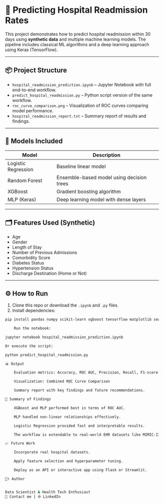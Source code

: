 # 🏥 Predicting Hospital Readmission Rates

This project demonstrates how to predict hospital readmission within 30 days using **synthetic data** and multiple machine learning models. The pipeline includes classical ML algorithms and a deep learning approach using Keras (TensorFlow).

---

## 📦 Project Structure

- `hospital_readmission_prediction.ipynb` – Jupyter Notebook with full end-to-end workflow.
- `predict_hospital_readmission.py` – Python script version of the same workflow.
- `roc_curve_comparison.png` – Visualization of ROC curves comparing model performance.
- `hospital_readmission_report.txt` – Summary report of results and findings.

---

## 🧠 Models Included

| Model                 | Description                             |
|----------------------|-----------------------------------------|
| Logistic Regression  | Baseline linear model                   |
| Random Forest        | Ensemble-based model using decision trees |
| XGBoost              | Gradient boosting algorithm             |
| MLP (Keras)          | Deep learning model with dense layers   |

---

## 🗂 Features Used (Synthetic)

- Age  
- Gender  
- Length of Stay  
- Number of Previous Admissions  
- Comorbidity Score  
- Diabetes Status  
- Hypertension Status  
- Discharge Destination (Home or Not)

---

## ⚙️ How to Run

1. Clone this repo or download the `.ipynb` and `.py` files.
2. Install dependencies:

```bash
pip install pandas numpy scikit-learn xgboost tensorflow matplotlib seaborn

    Run the notebook:

jupyter notebook hospital_readmission_prediction.ipynb

Or execute the script:

python predict_hospital_readmission.py

📊 Output

    Evaluation metrics: Accuracy, ROC AUC, Precision, Recall, F1-score

    Visualization: Combined ROC Curve Comparison

    Summary report with key findings and future recommendations.

📌 Summary of Findings

    XGBoost and MLP performed best in terms of ROC AUC.

    MLP handled non-linear relationships effectively.

    Logistic Regression provided fast and interpretable results.

    The workflow is extendable to real-world EHR datasets like MIMIC-III.

📈 Future Work

    Incorporate real hospital datasets.

    Apply feature selection and hyperparameter tuning.

    Deploy as an API or interactive app using Flask or Streamlit.

👨‍⚕️ Author


Data Scientist & Health Tech Enthusiast
📧 Contact me | 🌐 LinkedIn
